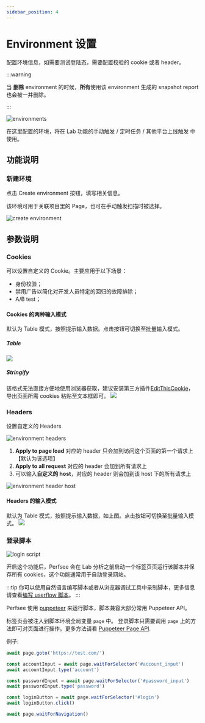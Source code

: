 ```yaml
---
sidebar_position: 4
---
```


# Environment 设置

配置环境信息，如需要测试登陆态，需要配置校验的 cookie 或者 header。

:::warning

当 **删除** environment 的时候，**所有**使用该 environment 生成的 snapshot report 也会被一并删除。

:::

![environments](/settings/environments.png)

在这里配置的环境，将在 Lab 功能的手动触发 / 定时任务 / 其他平台上线触发 中使用。

## 功能说明

### 新建环境

点击 Create environment 按钮，填写相关信息。

该环境可用于关联项目里的 Page，也可在手动触发扫描时被选择。

![create environment](/settings/create-environment.png)

## 参数说明

### Cookies

可以设置自定义的 Cookie。主要应用于以下场景：

- 身份校验；
- 禁用广告以简化对开发人员特定的回归的故障排除；
- A/B test；

#### Cookies 的两种输入模式

默认为 Table 模式，按照提示输入数据。点击按钮可切换至批量输入模式。

##### Table

![](/settings/cookies-table.png)

##### Stringify

该格式无法直接方便地使用浏览器获取，建议安装第三方插件[EditThisCookie](https://chromewebstore.google.com/detail/editthiscookie/ojfebgpkimhlhcblbalbfjblapadhbol)，导出页面所需 cookies 粘贴至文本框即可。
![](/settings/cookies-stringify.png)

### Headers

设置自定义的 Headers

![environment headers](/settings/environment-headers.png)

1. **Apply to page load** 对应的 header 只会加到访问这个页面的第一个请求上【默认为该选项】
2. **Apply to all request** 对应的 header 会加到所有请求上
3. 可以输入**自定义的 host**，对应的 header 则会加到该 host 下的所有请求上

![environment header host](/settings/environment-header-host.png)

#### Headers 的输入模式

默认为 Table 模式，按照提示输入数据，如上图。点击按钮可切换至批量输入模式。
![](/settings/headers-stringify.png)

### 登录脚本

![login script](/settings/login-script.png)

开启这个功能后，Perfsee 会在 Lab 分析之前启动一个标签页页运行该脚本并保存所有 cookies，这个功能通常用于自动登录网站。

:::tip
你可以使用自然语言编写脚本或者从浏览器调试工具中录制脚本，更多信息请查看[编写 userflow 脚本](/lab/user-flow#step-2编写-user-flow-脚本)。
:::

Perfsee 使用 [puppeteer](https://pptr.dev/) 来运行脚本，脚本兼容大部分常用 Puppeteer API。

标签页会被注入到脚本环境全局变量 `page` 中。 登录脚本只需要调用 `page` 上的方法即可对页面进行操作。更多方法请看 [Puppeteer Page API](https://pptr.dev/api/puppeteer.page).

例子:

```js
await page.goto('https://test.com/')

const accountInput = await page.waitForSelector('#account_input')
await accountInput.type('account')

const passwordInput = await page.waitForSelector('#password_input')
await passwordInput.type('password')

const loginButton = await page.waitForSelector('#login')
await loginButton.click()

await page.waitForNavigation()
```
